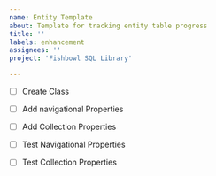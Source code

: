 ```yaml
---
name: Entity Template
about: Template for tracking entity table progress
title: ''
labels: enhancement
assignees: ''
project: 'Fishbowl SQL Library'

---
```


- [ ] Create Class
- [ ] Add navigational Properties
- [ ] Add Collection Properties

- [ ] Test Navigational Properties
- [ ] Test Collection Properties
